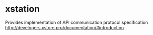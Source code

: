 # xstation
Provides implementation of API communication protocol specification http://developers.xstore.pro/documentation/#introduction